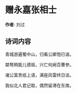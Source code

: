 # 赠永嘉张相士

**作者**: 刘过

## 诗词内容

青城游遍蜀中山，归看公卿饱已谙。

桀骜稍能儿德祖，兴亡何阙百曹参。

诸公富贵纸上语，满座风雷终日谈。

我似北人君记取，偶然留滞在东南。


